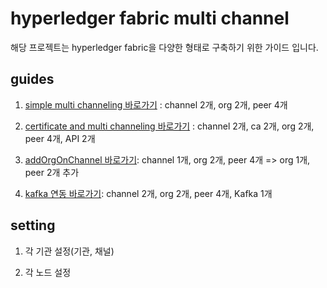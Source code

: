 # hyperledger fabric multi channel 

해당 프로젝트는 hyperledger fabric을 다양한 형태로 구축하기 위한 가이드 입니다.



## guides

1. [simple multi channeling 바로가기](https://github.com/pjt3591oo/hyperledger-fabric-multi-channel/tree/master/1.simpleMultiChanneling) : channel 2개, org 2개, peer 4개
1. [certificate and multi channeling 바로가기](https://github.com/pjt3591oo/hyperledger-fabric-multi-channel/tree/master/2.certificateMultiChanneling) : channel 2개, ca 2개, org 2개, peer 4개, API 2개

3. [addOrgOnChannel 바로가기](https://github.com/pjt3591oo/hyperledger-fabric-multi-channel/tree/master/3.addOrgOnChanneling): channel 1개, org 2개, peer 4개 => org 1개, peer 2개 추가

4. [kafka 연동 바로가기](https://github.com/pjt3591oo/hyperledger-fabric-multi-channel/tree/master/4.kafkaChanneling/network): channel 2개, org 2개, peer 4개, Kafka 1개


## setting

1. 각 기관 설정(기관, 채널)

2. 각 노드 설정